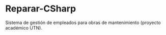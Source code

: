 # Reparar-CSharp
Sistema de gestión de empleados para obras de mantenimiento (proyecto académico UTN).
